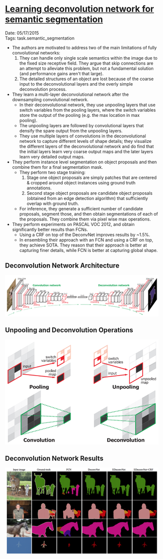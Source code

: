 # [Learning deconvolution network for semantic segmentation](https://arxiv.org/abs/1505.04366)  

Date: 05/17/2015  
Tags: task.semantic_segmentation

- The authors are motivated to address two of the main limitations of fully convolutional networks:
    1. They can handle only single scale semantics within the image due to the fixed size receptive field. They argue that skip connections are an attempt to alleviate this problem, but not a fundamental solution (and performance gains aren't that large).
    2. The detailed structures of an object are lost because of the coarse input to the deconvolutional layers and the overly simple deconvolution process.
- They learn a multi-layer deconvolutional network after the downsampling convolutional network.
    - In their deconvolutional network, they use unpooling layers that use switch variables from the pooling layers, where the switch variables store the output of the pooling (e.g. the max location in max pooling).
    - The unpooling layers are followed by convolutional layers that densify the spare output from the unpooling layers.
    - They use multiple layers of convolutions in the deconvolutional network to capture different levels of shape details; they visualize the different layers of the deconvolutional network and do find that the initial layers learn very coarse output maps and the later layers learn very detailed output maps.
- They perform instance level segmentation on object proposals and then combine them for a final segmentation mask.
    - They perform two stage training:
        1. Stage one object proposals are simply patches that are centered & cropped around object instances using ground truth annotations.
        2. Second stage object proposals are candidate object proposals (obtained from an edge detection algorithm) that sufficiently overlap with ground truth.
    - For inference, they generate a sufficient number of candidate proposals, segment those, and then obtain segmentations of each of the proposals. They combine them via pixel wise max operations.
- They perform experiments on PASCAL VOC 2012, and obtain significantly better results than FCNs.
    - Using a CRF on top of the DeconvNet improves results by ~1.5%.
    - In ensembling their approach with an FCN and using a CRF on top, they achieve SOTA. They reason that their approach is better at capturing finer details, while FCN is better at capturing global shape.

## Deconvolution Network Architecture

![](./images/deconv_architecture.png)

## Unpooling and Deconvolution Operations

![](./images/unpooling_deconv.png)

## Deconvolution Network Results

![](./images/deconv_results.png)
